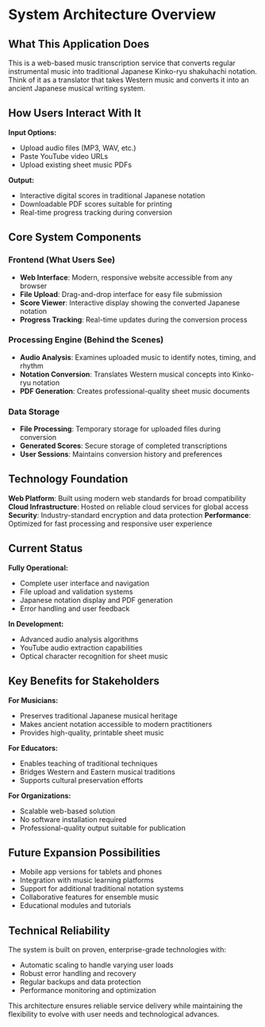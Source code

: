 # System Architecture Overview

## What This Application Does

This is a web-based music transcription service that converts regular instrumental music into traditional Japanese Kinko-ryu shakuhachi notation. Think of it as a translator that takes Western music and converts it into an ancient Japanese musical writing system.

## How Users Interact With It

**Input Options:**
- Upload audio files (MP3, WAV, etc.)
- Paste YouTube video URLs
- Upload existing sheet music PDFs

**Output:**
- Interactive digital scores in traditional Japanese notation
- Downloadable PDF scores suitable for printing
- Real-time progress tracking during conversion

## Core System Components

### Frontend (What Users See)
- **Web Interface**: Modern, responsive website accessible from any browser
- **File Upload**: Drag-and-drop interface for easy file submission
- **Score Viewer**: Interactive display showing the converted Japanese notation
- **Progress Tracking**: Real-time updates during the conversion process

### Processing Engine (Behind the Scenes)
- **Audio Analysis**: Examines uploaded music to identify notes, timing, and rhythm
- **Notation Conversion**: Translates Western musical concepts into Kinko-ryu notation
- **PDF Generation**: Creates professional-quality sheet music documents

### Data Storage
- **File Processing**: Temporary storage for uploaded files during conversion
- **Generated Scores**: Secure storage of completed transcriptions
- **User Sessions**: Maintains conversion history and preferences

## Technology Foundation

**Web Platform**: Built using modern web standards for broad compatibility
**Cloud Infrastructure**: Hosted on reliable cloud services for global access
**Security**: Industry-standard encryption and data protection
**Performance**: Optimized for fast processing and responsive user experience

## Current Status

**Fully Operational:**
- Complete user interface and navigation
- File upload and validation systems
- Japanese notation display and PDF generation
- Error handling and user feedback

**In Development:**
- Advanced audio analysis algorithms
- YouTube audio extraction capabilities
- Optical character recognition for sheet music

## Key Benefits for Stakeholders

**For Musicians:**
- Preserves traditional Japanese musical heritage
- Makes ancient notation accessible to modern practitioners
- Provides high-quality, printable sheet music

**For Educators:**
- Enables teaching of traditional techniques
- Bridges Western and Eastern musical traditions
- Supports cultural preservation efforts

**For Organizations:**
- Scalable web-based solution
- No software installation required
- Professional-quality output suitable for publication

## Future Expansion Possibilities

- Mobile app versions for tablets and phones
- Integration with music learning platforms
- Support for additional traditional notation systems
- Collaborative features for ensemble music
- Educational modules and tutorials

## Technical Reliability

The system is built on proven, enterprise-grade technologies with:
- Automatic scaling to handle varying user loads
- Robust error handling and recovery
- Regular backups and data protection
- Performance monitoring and optimization

This architecture ensures reliable service delivery while maintaining the flexibility to evolve with user needs and technological advances.